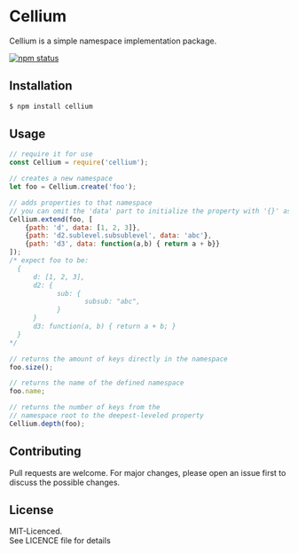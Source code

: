 # Cellium 

Cellium is a simple namespace implementation package.  

[![npm status](https://img.shields.io/npm/v/cellium)](https://www.npmjs.org/package/cellium)

## Installation

```bash
$ npm install cellium
```

## Usage

```javascript
// require it for use
const Cellium = require('cellium');

// creates a new namespace
let foo = Cellium.create('foo');

// adds properties to that namespace
// you can omit the 'data' part to initialize the property with '{}' as value
Cellium.extend(foo, [
    {path: 'd', data: [1, 2, 3]},
    {path: 'd2.sublevel.subsublevel', data: 'abc'},
    {path: 'd3', data: function(a,b) { return a + b}}
]);
/* expect foo to be: ​
  ​{     
      ​d: [1, 2, 3],
      d2: {
            sub: {
                   subsub: "abc",
            }
      }
      d3: function(a, b) { return a + b; }
  ​}   
*/

// returns the amount of keys directly in the namespace
foo.size();

// returns the name of the defined namespace
foo.name; 

// returns the number of keys from the 
// namespace root to the deepest-leveled property
Cellium.depth(foo);
```

## Contributing
Pull requests are welcome. For major changes, please open an issue first to discuss the possible changes.

## License
MIT-Licenced.  
See LICENCE file for details
